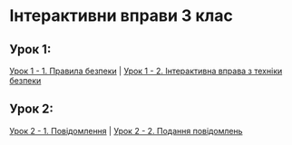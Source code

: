 # Інтерактивни вправи 3 клас
## Урок 1:
[Урок 1 - 1. Правила безпеки](https://learningapps.org/watch?v=poxy16ata16) | [Урок 1 - 2. Інтерактивна вправа з техніки безпеки](https://learningapps.org/watch?v=p29e2gysk)
## Урок 2: 
[Урок 2 - 1. Повідомлення](https://learningapps.org/watch?v=p3podf4ec19) | [Урок 2 - 2. Подання повідомлень](https://learningapps.org/watch?v=pzrkzj3ac)
